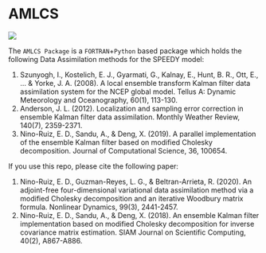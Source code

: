 # AMLCS
<img src="https://aml-cs.github.io/images/logo.jpg">

The `AMLCS Package` is a `FORTRAN`+`Python` based package which holds the following Data Assimilation methods for the SPEEDY model: 

1. Szunyogh, I., Kostelich, E. J., Gyarmati, G., Kalnay, E., Hunt, B. R., Ott, E., ... & Yorke, J. A. (2008). A local ensemble transform Kalman filter data assimilation system for the NCEP global model. Tellus A: Dynamic Meteorology and Oceanography, 60(1), 113-130.
2. Anderson, J. L. (2012). Localization and sampling error correction in ensemble Kalman filter data assimilation. Monthly Weather Review, 140(7), 2359-2371.
3. Nino-Ruiz, E. D., Sandu, A., & Deng, X. (2019). A parallel implementation of the ensemble Kalman filter based on modified Cholesky decomposition. Journal of Computational Science, 36, 100654.

If you use this repo, please cite the following paper:

1. Nino-Ruiz, E. D., Guzman-Reyes, L. G., & Beltran-Arrieta, R. (2020). An adjoint-free four-dimensional variational data assimilation method via a modified Cholesky decomposition and an iterative Woodbury matrix formula. Nonlinear Dynamics, 99(3), 2441-2457.
2. Nino-Ruiz, E. D., Sandu, A., & Deng, X. (2018). An ensemble Kalman filter implementation based on modified Cholesky decomposition for inverse covariance matrix estimation. SIAM Journal on Scientific Computing, 40(2), A867-A886.
